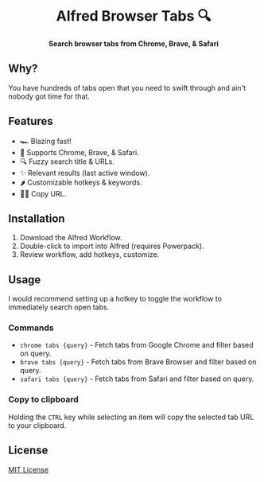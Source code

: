 <div align="center">
  <h1>Alfred Browser Tabs 🔍</h1>
</div>

<p align="center">
  <strong>Search browser tabs from Chrome, Brave, & Safari</strong>
</p>

## Why?

You have hundreds of tabs open that you need to swift through and ain't nobody got time for that.

## Features

- 🏎 Blazing fast!
- 💪 Supports Chrome, Brave, & Safari.
- 🔍 Fuzzy search title & URLs.
- ✨ Relevant results (last active window).
- 🌶️ Customizable hotkeys & keywords.
- 👯‍♀️ Copy URL.

## Installation

1. Download the Alfred Workflow.
1. Double-click to import into Alfred (requires Powerpack).
1. Review workflow, add hotkeys, customize.

## Usage

I would recommend setting up a hotkey to toggle the workflow to immediately search open tabs.

### Commands

- `chrome tabs {query}` - Fetch tabs from Google Chrome and filter based on query.
- `brave tabs {query}` - Fetch tabs from Brave Browser and filter based on query.
- `safari tabs {query}` - Fetch tabs from Safari and filter based on query.

### Copy to clipboard

Holding the `CTRL` key while selecting an item will copy the selected tab URL to your clipboard.

## License

[MIT License](https://oss.ninja/mit/epilande/)
